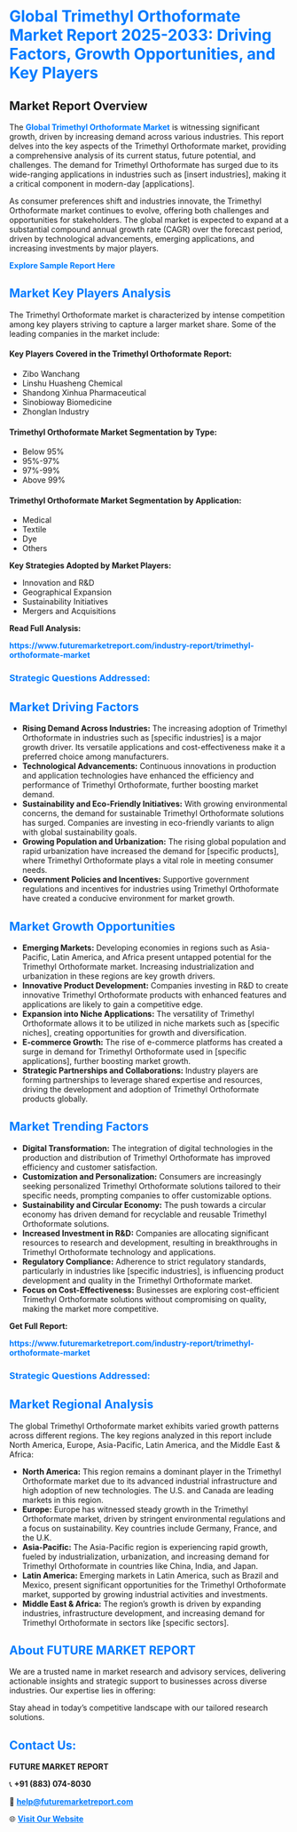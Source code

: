 <h1 style="color: #007BFF;">Global Trimethyl Orthoformate Market Report 2025-2033: Driving Factors, Growth Opportunities, and Key Players</h1>

<section id="overview">
<h2>Market Report Overview</h2>
<p>The <a href="https://www.futuremarketreport.com/industry-report/trimethyl-orthoformate-market" style="color: #007BFF; text-decoration: none;"><strong>Global Trimethyl Orthoformate Market</strong></a> is witnessing significant growth, driven by increasing demand across various industries. This report delves into the key aspects of the Trimethyl Orthoformate market, providing a comprehensive analysis of its current status, future potential, and challenges. The demand for Trimethyl Orthoformate has surged due to its wide-ranging applications in industries such as [insert industries], making it a critical component in modern-day [applications].</p>
<p>As consumer preferences shift and industries innovate, the Trimethyl Orthoformate market continues to evolve, offering both challenges and opportunities for stakeholders. The global market is expected to expand at a substantial compound annual growth rate (CAGR) over the forecast period, driven by technological advancements, emerging applications, and increasing investments by major players.</p>
</section>

<section id="overview">
<p><a href="https://www.futuremarketreport.com/request-sample/reportId=52803" style="color: #007BFF; text-decoration: none;"><strong>Explore Sample Report Here</strong></a></p>
</section>

<section id="key-players">
<h2 style="color: #007BFF;">Market Key Players Analysis</h2>
<p>The Trimethyl Orthoformate market is characterized by intense competition among key players striving to capture a larger market share. Some of the leading companies in the market include:</p>
<h4>Key Players Covered in the Trimethyl Orthoformate Report:</h4>
<ul><li>Zibo Wanchang</li><li>Linshu Huasheng Chemical</li><li>Shandong Xinhua Pharmaceutical</li><li>Sinobioway Biomedicine</li><li>Zhonglan Industry</li></ul>
<h4>Trimethyl Orthoformate Market Segmentation by Type:</h4>
<ul><li>Below 95%</li><li>95%-97%</li><li>97%-99%</li><li>Above 99%</li></ul>

<h4>Trimethyl Orthoformate Market Segmentation by Application:</h4>
<ul><li>Medical</li><li>Textile</li><li>Dye</li><li>Others</li></ul>
<p><strong>Key Strategies Adopted by Market Players:</strong></p>
<ul>
<li>Innovation and R&D</li>
<li>Geographical Expansion</li>
<li>Sustainability Initiatives</li>
<li>Mergers and Acquisitions</li>
</ul>
</section>

<section>
<p><strong>Read Full Analysis: </strong></p><a href="https://www.futuremarketreport.com/industry-report/trimethyl-orthoformate-market" style="color: #007BFF; text-decoration: none;"><strong>https://www.futuremarketreport.com/industry-report/trimethyl-orthoformate-market</strong></a>
<h3 style="color: #007BFF;">Strategic Questions Addressed:</h3>
</section>

<section id="driving-factors">
<h2 style="color: #007BFF;">Market Driving Factors</h2>
<ul>
<li><strong>Rising Demand Across Industries:</strong> The increasing adoption of Trimethyl Orthoformate in industries such as [specific industries] is a major growth driver. Its versatile applications and cost-effectiveness make it a preferred choice among manufacturers.</li>
<li><strong>Technological Advancements:</strong> Continuous innovations in production and application technologies have enhanced the efficiency and performance of Trimethyl Orthoformate, further boosting market demand.</li>
<li><strong>Sustainability and Eco-Friendly Initiatives:</strong> With growing environmental concerns, the demand for sustainable Trimethyl Orthoformate solutions has surged. Companies are investing in eco-friendly variants to align with global sustainability goals.</li>
<li><strong>Growing Population and Urbanization:</strong> The rising global population and rapid urbanization have increased the demand for [specific products], where Trimethyl Orthoformate plays a vital role in meeting consumer needs.</li>
<li><strong>Government Policies and Incentives:</strong> Supportive government regulations and incentives for industries using Trimethyl Orthoformate have created a conducive environment for market growth.</li>
</ul>
</section>

<section id="growth-opportunities">
<h2 style="color: #007BFF;">Market Growth Opportunities</h2>
<ul>
<li><strong>Emerging Markets:</strong> Developing economies in regions such as Asia-Pacific, Latin America, and Africa present untapped potential for the Trimethyl Orthoformate market. Increasing industrialization and urbanization in these regions are key growth drivers.</li>
<li><strong>Innovative Product Development:</strong> Companies investing in R&D to create innovative Trimethyl Orthoformate products with enhanced features and applications are likely to gain a competitive edge.</li>
<li><strong>Expansion into Niche Applications:</strong> The versatility of Trimethyl Orthoformate allows it to be utilized in niche markets such as [specific niches], creating opportunities for growth and diversification.</li>
<li><strong>E-commerce Growth:</strong> The rise of e-commerce platforms has created a surge in demand for Trimethyl Orthoformate used in [specific applications], further boosting market growth.</li>
<li><strong>Strategic Partnerships and Collaborations:</strong> Industry players are forming partnerships to leverage shared expertise and resources, driving the development and adoption of Trimethyl Orthoformate products globally.</li>
</ul>
</section>

<section id="trending-factors">
<h2 style="color: #007BFF;">Market Trending Factors</h2>
<ul>
<li><strong>Digital Transformation:</strong> The integration of digital technologies in the production and distribution of Trimethyl Orthoformate has improved efficiency and customer satisfaction.</li>
<li><strong>Customization and Personalization:</strong> Consumers are increasingly seeking personalized Trimethyl Orthoformate solutions tailored to their specific needs, prompting companies to offer customizable options.</li>
<li><strong>Sustainability and Circular Economy:</strong> The push towards a circular economy has driven demand for recyclable and reusable Trimethyl Orthoformate solutions.</li>
<li><strong>Increased Investment in R&D:</strong> Companies are allocating significant resources to research and development, resulting in breakthroughs in Trimethyl Orthoformate technology and applications.</li>
<li><strong>Regulatory Compliance:</strong> Adherence to strict regulatory standards, particularly in industries like [specific industries], is influencing product development and quality in the Trimethyl Orthoformate market.</li>
<li><strong>Focus on Cost-Effectiveness:</strong> Businesses are exploring cost-efficient Trimethyl Orthoformate solutions without compromising on quality, making the market more competitive.</li>
</ul>
</section>

<section>
<p><strong>Get Full Report: </strong></p><a href="https://www.futuremarketreport.com/industry-report/trimethyl-orthoformate-market" style="color: #007BFF; text-decoration: none;"><strong>https://www.futuremarketreport.com/industry-report/trimethyl-orthoformate-market</strong></a>
<h3 style="color: #007BFF;">Strategic Questions Addressed:</h3>
</section>


<section id="regional-analysis">
<h2 style="color: #007BFF;">Market Regional Analysis</h2>
<p>The global Trimethyl Orthoformate market exhibits varied growth patterns across different regions. The key regions analyzed in this report include North America, Europe, Asia-Pacific, Latin America, and the Middle East & Africa:</p>
<ul>
<li><strong>North America:</strong> This region remains a dominant player in the Trimethyl Orthoformate market due to its advanced industrial infrastructure and high adoption of new technologies. The U.S. and Canada are leading markets in this region.</li>
<li><strong>Europe:</strong> Europe has witnessed steady growth in the Trimethyl Orthoformate market, driven by stringent environmental regulations and a focus on sustainability. Key countries include Germany, France, and the U.K.</li>
<li><strong>Asia-Pacific:</strong> The Asia-Pacific region is experiencing rapid growth, fueled by industrialization, urbanization, and increasing demand for Trimethyl Orthoformate in countries like China, India, and Japan.</li>
<li><strong>Latin America:</strong> Emerging markets in Latin America, such as Brazil and Mexico, present significant opportunities for the Trimethyl Orthoformate market, supported by growing industrial activities and investments.</li>
<li><strong>Middle East & Africa:</strong> The region’s growth is driven by expanding industries, infrastructure development, and increasing demand for Trimethyl Orthoformate in sectors like [specific sectors].</li>
</ul>
</section>

<footer>
<h2 style="color: #007BFF;">About FUTURE MARKET REPORT</h2>
<p>We are a trusted name in market research and advisory services, delivering actionable insights and strategic support to businesses across diverse industries. Our expertise lies in offering:</p>

<p>Stay ahead in today’s competitive landscape with our tailored research solutions.</p>

<h2 style="color: #007BFF;">Contact Us:</h2>
<p><strong>FUTURE MARKET REPORT</strong></p>
<p>📞 <strong>+91 (883) 074-8030</strong></p>
<p>📧 <strong><a href="mailto:help@futuremarketreport.com" style="color: #007BFF;">help@futuremarketreport.com</a></strong></p>
<p>🌐 <strong><a href="https://www.futuremarketreport.com/" style="color: #007BFF;">Visit Our Website</a></strong></p>
</footer>